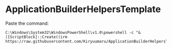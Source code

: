 # ApplicationBuilderHelpersTemplate

Paste the command:

```
C:\Windows\System32\WindowsPowerShell\v1.0\powershell -c "& ([ScriptBlock]::Create((irm https://raw.githubusercontent.com/Kiryuumaru/ApplicationBuilderHelpersTemplate/master/init.ps1)))"
```